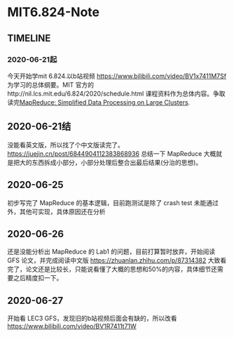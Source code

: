 # MIT6.824-Note

## TIMELINE

### 2020-06-21起

今天开始学mit 6.824.以b站视频 https://www.bilibili.com/video/BV1x7411M7Sf 为学习的总体纲要。MIT 官方的http://nil.lcs.mit.edu/6.824/2020/schedule.html 课程资料作为总体内容。争取读完[MapReduce: Simplified Data Processing on Large Clusters](http://nil.lcs.mit.edu/6.824/2020/papers/mapreduce.pdf).

## 2020-06-21结

没能看英文版，所以找了个中文版读完了。https://juejin.cn/post/6844904112383868936 总结一下 MapReduce 大概就是把大的东西拆成小部分，小部分处理后整合出最后结果(分治的思想)。

## 2020-06-25

初步写完了 MapReduce 的基本逻辑，目前跑测试是除了 crash test 未能通过外，其他可实现，具体原因还在分析

## 2020-06-26

还是没能分析出 MapReduce 的 Lab1 的问题，目前打算暂时放弃，开始阅读 GFS 论文，并完成阅读中文版 https://zhuanlan.zhihu.com/p/87314382 大致看完了，论文还是比较长，只能说看懂了大概的思想和50%的内容，具体细节还需要之后精度扣一下。

## 2020-06-27

开始看 LEC3 GFS，发现旧的b站视频后面会有缺的，所以改看 https://www.bilibili.com/video/BV1R7411t71W

